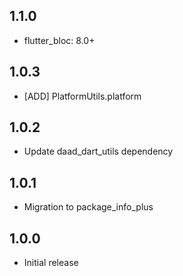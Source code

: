 ## 1.1.0

* flutter_bloc: 8.0+

## 1.0.3

* [ADD] PlatformUtils.platform

## 1.0.2

* Update daad_dart_utils dependency

## 1.0.1

* Migration to package_info_plus

## 1.0.0

* Initial release
